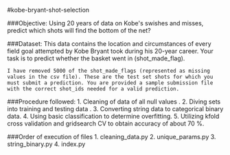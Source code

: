 #kobe-bryant-shot-selection 

###Objective:
	Using 20 years of data on Kobe's swishes and misses,  predict which shots will find the bottom of the net? 

###Dataset:
	This data contains the location and circumstances of every field goal attempted by Kobe Bryant took during his 20-year career. Your task is to predict whether the basket went in (shot_made_flag).

	I have removed 5000 of the shot_made_flags (represented as missing values in the csv file). These are the test set shots for which you must submit a prediction. You are provided a sample submission file with the correct shot_ids needed for a valid prediction.

###Procedure followed:
	1. Cleaning of data of all null values .
	2. Diving sets into training and testing data .
	3. Converting string data to categorical binary data.
	4. Using basic classification to determine overfitting.
	5. Utilizing kfold cross validation and gridsearch CV to obtain accuracy of about 70 %.

###Order of execution of files
	1. cleaning_data.py
	2. unique_params.py
	3. string_binary.py
	4. index.py